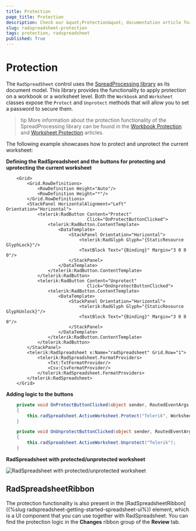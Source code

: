 ```yaml
---
title: Protection
page_title: Protection
description: Check our &quot;Protection&quot; documentation article for the RadSpreadsheet control.
slug: radspreadsheet-protection
tags: protection, radspreadsheet
published: True
---
```


# Protection

The `RadSpreadSheet` control uses the [SpreadProcessing library](https://docs.telerik.com/devtools/document-processing/libraries/radspreadprocessing/overview) as its document model. This library provides the functionality to apply protection on a workbook or a worksheet level. Both the `Workbook` and `Worksheet` classes expose the `Protect` and `Unprotect` methods that will allow you to set a password to secure them. 

>tip More information about the protection functionality of the SpreadProcessing library can be found in the [Workbook Protection](https://docs.telerik.com/devtools/document-processing/libraries/radspreadprocessing/features/protection/workbook) and [Worksheet Protection](https://docs.telerik.com/devtools/document-processing/libraries/radspreadprocessing/features/protection/worksheet) articles.

The following example showcases how to protect and unprotect the current worksheet:

__Defining the RadSpreadsheet and the buttons for protecting and uprotecting the current worksheet__
```XAML
    <Grid>
        <Grid.RowDefinitions>
            <RowDefinition Height="Auto"/>
            <RowDefinition Height="*"/>
        </Grid.RowDefinitions>
        <StackPanel HorizontalAlignment="Left" Orientation="Horizontal">
            <telerik:RadButton Content="Protect" 
                               Click="OnProtectButtonClicked">
                <telerik:RadButton.ContentTemplate>
                    <DataTemplate>
                        <StackPanel Orientation="Horizontal">
                            <telerik:RadGlyph Glyph="{StaticResource GlyphLock}"/>
                            <TextBlock Text="{Binding}" Margin="3 0 0 0"/>
                        </StackPanel>
                    </DataTemplate>
                </telerik:RadButton.ContentTemplate>
            </telerik:RadButton>
            <telerik:RadButton Content="Unprotect"
                               Click="OnUnprotectButtonClicked">
                <telerik:RadButton.ContentTemplate>
                    <DataTemplate>
                        <StackPanel Orientation="Horizontal">
                            <telerik:RadGlyph Glyph="{StaticResource GlyphUnlock}"/>
                            <TextBlock Text="{Binding}" Margin="3 0 0 0"/>
                        </StackPanel>
                    </DataTemplate>
                </telerik:RadButton.ContentTemplate>
            </telerik:RadButton>
        </StackPanel>
        <telerik:RadSpreadsheet x:Name="radSpreadsheet" Grid.Row="1">
            <telerik:RadSpreadsheet.FormatProviders>
                <Txt:TxtFormatProvider/>
                <Csv:CsvFormatProvider/>
            </telerik:RadSpreadsheet.FormatProviders>
        </telerik:RadSpreadsheet>
    </Grid>
```

__Adding logic to the buttons__
```C#
    private void OnProtectButtonClicked(object sender, RoutedEventArgs e)
    {
        this.radSpreadsheet.ActiveWorksheet.Protect("Telerik", WorksheetProtectionOptions.Default);
    }

    private void OnUnprotectButtonClicked(object sender, RoutedEventArgs e)
    {
        this.radSpreadsheet.ActiveWorksheet.Unprotect("Telerik");
    }
```

__RadSpreadsheet with protected/unprotected worksheet__

![RadSpreadsheet with protected/unprotected worksheet](images/radspreadsheet-protection-0.gif)

## RadSpreadsheetRibbon

The protection functionality is also present in the [RadSpreadsheetRibbon]({%slug radspreadsheet-getting-started-spreadsheet-ui%}) element, which is a UI component that you can use together with RadSpreadsheet. You can find the protection logic in the __Changes__ ribbon group of the __Review__ tab.